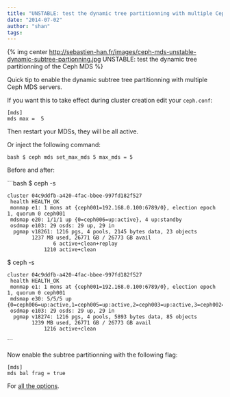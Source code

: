 ```yaml
---
title: "UNSTABLE: test the dynamic tree partitionning with multiple Ceph MDS"
date: "2014-07-02"
author: "shan"
tags: 
---
```


{% img center http://sebastien-han.fr/images/ceph-mds-unstable-dynamic-subtree-partionning.jpg UNSTABLE: test the dynamic tree partitionning of the Ceph MDS %}

Quick tip to enable the dynamic subtree tree partitionning with multiple Ceph MDS servers.

If you want this to take effect during cluster creation edit your `ceph.conf`:

```
[mds]
mds max =  5
```

Then restart your MDSs, they will be all active.

Or inject the following command:

`bash $ ceph mds set_max_mds 5 max_mds = 5`

Before and after:

\`\`\`bash $ ceph -s

```
cluster 04c9ddfb-a420-4fac-bbee-997fd182f527
 health HEALTH_OK
 monmap e1: 1 mons at {ceph001=192.168.0.100:6789/0}, election epoch 1, quorum 0 ceph001
 mdsmap e20: 1/1/1 up {0=ceph006=up:active}, 4 up:standby
 osdmap e103: 29 osds: 29 up, 29 in
  pgmap v18261: 1216 pgs, 4 pools, 2145 bytes data, 23 objects
        1237 MB used, 26771 GB / 26773 GB avail
               6 active+clean+replay
            1210 active+clean
```

$ ceph -s

```
cluster 04c9ddfb-a420-4fac-bbee-997fd182f527
 health HEALTH_OK
 monmap e1: 1 mons at {ceph001=192.168.0.100:6789/0}, election epoch 1, quorum 0 ceph001
 mdsmap e30: 5/5/5 up {0=ceph006=up:active,1=ceph005=up:active,2=ceph003=up:active,3=ceph002=up:active,4=ceph004=up:active}
 osdmap e103: 29 osds: 29 up, 29 in
  pgmap v18274: 1216 pgs, 4 pools, 5893 bytes data, 85 objects
        1239 MB used, 26771 GB / 26773 GB avail
            1216 active+clean
```

\`\`\`

Now enable the subtree partitionning with the following flag:

```
[mds]
mds bal frag = true
```

For [all the options](https://github.com/ceph/ceph/blob/master/src/common/config_opts.h#L320-L344).
